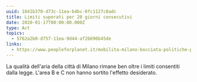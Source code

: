 ```yaml
---
uuid: 1841b370-d73c-11ea-b4bc-0fc1127c8adc
title: Limiti superati per 20 giorni consecutivi
date: 2020-01-17T00:00:00.000Z
type: Act
topics:
  - 5762a2b0-d757-11ea-9d44-af2b696b45de
links:
  - https://www.peopleforplanet.it/mobilita-milano-bocciata-politiche-pavide-contro-lo-smog/
---
```


La qualità dell'aria della città di Milano rimane ben oltre i limiti consentiti dalla legge.
L'area B e C non hanno sortito l'effetto desiderato.

